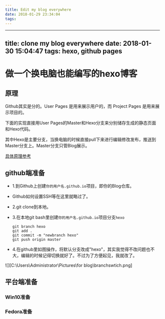 ```yaml
---
title: Edit my blog everywhere
date: 2018-01-29 23:34:04
tags:
---
```

---
title: clone my blog everywhere
date: 2018-01-30 15:04:47
tags: hexo, github pages
---

# 做一个换电脑也能编写的hexo博客


## 原理

Github其实是分的。User Pages 是用来展示用户的，而 Project Pages 是用来展示项目的。

下面的实现直接用User Pages的Master和Hexo分支来分别储存生成的静态页面和Hexo代码。

其中Hexo是主要分支，当换电脑的时候直接pull下来进行编辑修改发布，推送到Master分支上。Master分支只管Blog展示。

[具体原理参考](http://crazymilk.github.io/2015/12/28/GitHub-Pages-Hexo搭建博客/#more)



## github端准备

- 1.到Github上创建`你的用户名.github.io`项目，即你的Blog仓库。 
- Github如何设置SSH等在这里就略过了。
- 2.git clone到本地。
- 3.在本地git bash里创建`你的用户名.github.io`项目分支`hexo`
     
    ```git
    git branch hexo
    git add .
    git commit -m "newbranch hexo"
    git push origin master
    ```
      
- 4.在github里如图操作，将默认分支改成"hexo"，其实我觉得不改问题也不大，编辑的时候记得切换就好了。不过为了方便起见，我就改了。

![][C:\Users\Administrator\Pictures\for blog\branchswtich.png]




## 平台端准备

### Win10准备

### Fedora准备


